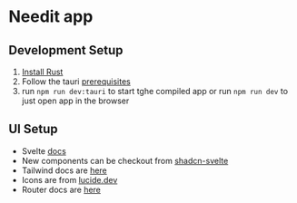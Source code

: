 # Needit app

## Development Setup

1. [Install Rust](https://www.rust-lang.org/)
2. Follow the tauri [prerequisites](https://v2.tauri.app/start/prerequisites/)
3. run `npm run dev:tauri` to start tghe compiled app
   or run `npm run dev` to just open app in the browser

## UI Setup

- Svelte [docs](https://svelte.dev/docs/svelte/overview)
- New components can be checkout from [shadcn-svelte](https://next.shadcn-svelte.com/docs/)
- Tailwind docs are [here](https://tailwindcss.com/docs/)
- Icons are from [lucide.dev](https://lucide.dev/)
- Router docs are [here](https://github.com/mateothegreat/svelte5-router/tree/main/docs)
